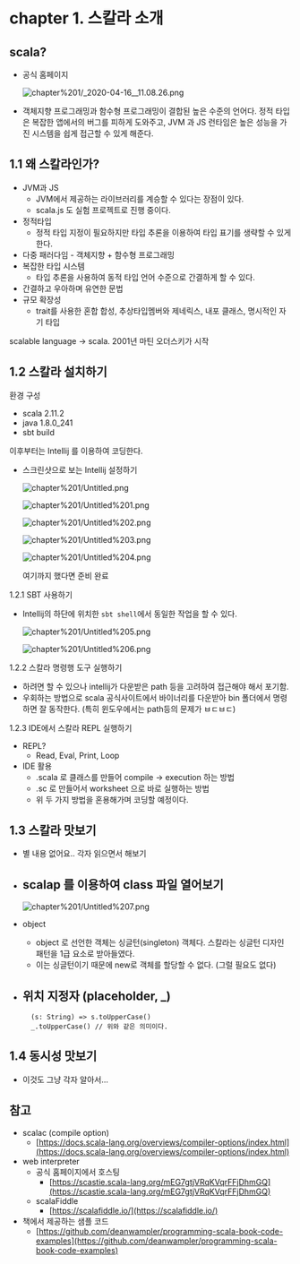 # chapter 1. 스칼라 소개

## scala?

- 공식 홈페이지

    ![chapter%201/_2020-04-16__11.08.26.png](chapter%201/_2020-04-16__11.08.26.png)

- 객체지향 프로그래밍과 함수형 프로그래밍이 결합된 높은 수준의 언어다. 정적 타입은 복잡한 앱에서의 버그를 피하게 도와주고, JVM 과 JS 런타임은 높은 성능을 가진 시스템을 쉽게 접근할 수 있게 해준다.

## 1.1 왜 스칼라인가?

- JVM과 JS
    - JVM에서 제공하는 라이브러리를 계승할 수 있다는 장점이 있다.
    - scala.js 도 실험 프로젝트로 진행 중이다.
- 정적타입
    - 정적 타입 지정이 필요하지만 타입 추론을 이용하여 타입 표기를 생략할 수 있게 한다.
- 다중 패러다임 - 객체지향 + 함수형 프로그래밍
- 복잡한 타입 시스템
    - 타입 추론을 사용하여 동적 타입 언어 수준으로 간결하게 할 수 있다.
- 간결하고 우아하며 유연한 문법
- 규모 확장성
    - trait를 사용한 혼합 합성, 추상타입멤버와 제네릭스, 내포 클래스, 명시적인 자기 타입

scalable language → scala. 2001년 마틴 오더스키가 시작

## 1.2 스칼라 설치하기

환경 구성

- scala 2.11.2
- java 1.8.0_241
- sbt build

이후부터는 Intellij 를 이용하여 코딩한다. 

- 스크린샷으로 보는 Intellij 설정하기

    ![chapter%201/Untitled.png](chapter%201/Untitled.png)

    ![chapter%201/Untitled%201.png](chapter%201/Untitled%201.png)

    ![chapter%201/Untitled%202.png](chapter%201/Untitled%202.png)

    ![chapter%201/Untitled%203.png](chapter%201/Untitled%203.png)

    ![chapter%201/Untitled%204.png](chapter%201/Untitled%204.png)

    여기까지 했다면 준비 완료

1.2.1 SBT 사용하기 

- Intellij의 하단에 위치한 `sbt shell`에서 동일한 작업을 할 수 있다.

    ![chapter%201/Untitled%205.png](chapter%201/Untitled%205.png)

    ![chapter%201/Untitled%206.png](chapter%201/Untitled%206.png)

1.2.2 스칼라 명령행 도구 실행하기 

- 하려면 할 수 있으나 intellij가 다운받은 path 등을 고려하여 접근해야 해서 포기함.
- 우회하는 방법으로 scala 공식사이트에서 바이너리를 다운받아 bin 폴더에서 명령하면 잘 동작한다. (특히 윈도우에서는 path등의 문제가 ㅂㄷㅂㄷ)

1.2.3 IDE에서 스칼라 REPL 실행하기 

- REPL?
    - Read, Eval, Print, Loop
- IDE 활용
    - .scala 로 클래스를 만들어 compile → execution 하는 방법
    - .sc 로 만들어서 worksheet 으로 바로 실행하는 방법
    - 위 두 가지 방법을 혼용해가며 코딩할 예정이다.

## 1.3 스칼라 맛보기

- 별 내용 없어요.. 각자 읽으면서 해보기
- scalap 를 이용하여 class 파일 열어보기
    - 
    ![chapter%201/Untitled%207.png](chapter%201/Untitled%207.png)

- object
    - object 로 선언한 객체는 싱글턴(singleton) 객체다. 스칼라는 싱글턴 디자인 패턴을 1급 요소로 받아들였다.
    - 이는 싱글턴이기 때문에 new로 객체를 할당할 수 없다. (그럴 필요도 없다)
- 위치 지정자 (placeholder, _)
    - 

        (s: String) => s.toUpperCase()
        _.toUpperCase() // 위와 같은 의미이다.

## 1.4 동시성 맛보기

- 이것도 그냥 각자 알아서...

## 참고

- scalac (compile option)
    - [https://docs.scala-lang.org/overviews/compiler-options/index.html](https://docs.scala-lang.org/overviews/compiler-options/index.html)
- web interpreter
    - 공식 홈페이지에서 호스팅
        - [https://scastie.scala-lang.org/mEG7gtjVRqKVqrFFjDhmGQ](https://scastie.scala-lang.org/mEG7gtjVRqKVqrFFjDhmGQ)
    - scalaFiddle
        - [https://scalafiddle.io/](https://scalafiddle.io/)
- 책에서 제공하는 샘플 코드
    - [https://github.com/deanwampler/programming-scala-book-code-examples](https://github.com/deanwampler/programming-scala-book-code-examples)